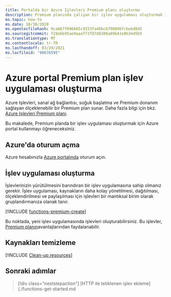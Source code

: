```yaml
---
title: Portalda bir Azure Işlevleri Premium planı oluşturma
description: Premium planında çalışan bir işlev uygulaması oluşturmak için Azure portal nasıl kullanacağınızı öğrenin.
ms.topic: how-to
ms.date: 10/30/2020
ms.openlocfilehash: 9cab67f096665c9333fa40bcb790896fcbebd8d5
ms.sourcegitcommit: f28ebb95ae9aaaff3f87d8388a09b41e0b3445b5
ms.translationtype: MT
ms.contentlocale: tr-TR
ms.lasthandoff: 03/29/2021
ms.locfileid: "98676595"
---
```

# <a name="create-a-premium-plan-function-app-in-the-azure-portal"></a>Azure portal Premium plan işlev uygulaması oluşturma

Azure Işlevleri, sanal ağ bağlantısı, soğuk başlatma ve Premium donanım sağlayan ölçeklenebilir bir Premium plan sunar. Daha fazla bilgi için bkz. [Azure Işlevleri Premium planı](functions-premium-plan.md). 

Bu makalede, Premium planda bir işlev uygulaması oluşturmak için Azure portal kullanmayı öğreneceksiniz. 

## <a name="sign-in-to-azure"></a>Azure'da oturum açma

Azure hesabınızla [Azure portalında](https://portal.azure.com) oturum açın.

## <a name="create-a-function-app"></a>İşlev uygulaması oluşturma

İşlevlerinizin yürütülmesini barındıran bir işlev uygulamasına sahip olmanız gerekir. İşlev uygulaması, kaynakların daha kolay yönetilmesi, dağıtılması, ölçeklendirilmesi ve paylaşılması için işlevleri bir mantıksal birim olarak gruplandırmanıza olanak tanır.

[!INCLUDE [functions-premium-create](../../includes/functions-premium-create.md)]

Bu noktada, yeni işlev uygulamasında işlevleri oluşturabilirsiniz. Bu işlevler, [Premium planın](functions-premium-plan.md)avantajlarından faydalanabilir.

## <a name="clean-up-resources"></a>Kaynakları temizleme

[!INCLUDE [Clean-up resources](../../includes/functions-quickstart-cleanup.md)]

## <a name="next-steps"></a>Sonraki adımlar

> [!div class="nextstepaction"]
> [HTTP ile tetiklenen işlev ekleme] (./functions-get-started.md
